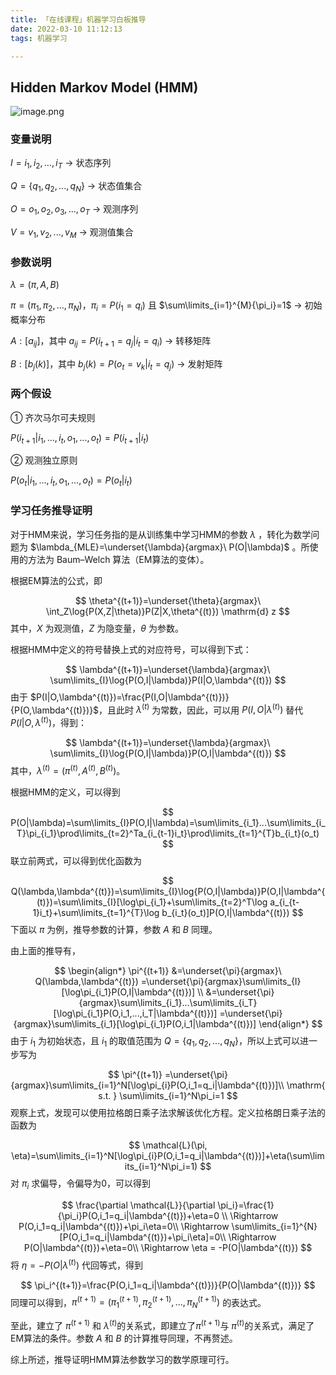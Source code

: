 ```yaml
---
title: 「在线课程」机器学习白板推导
date: 2022-03-10 11:12:13
tags: 机器学习

---
```




## Hidden Markov Model (HMM)

![image.png](https://cdn.jsdelivr.net/gh/SnowOnVolcano/imagebed/image.png)

### 变量说明

$I=i_1,i_2,...,i_T$ → 状态序列

$Q=\{q_1,q_2,...,q_N\}$ → 状态值集合

$O=o_1,o_2,o_3,...,o_T$ → 观测序列

$V={v_1,v_2,...,v_M}$ → 观测值集合

### 参数说明

$\lambda=(\pi,A,B)$

$\pi=(\pi_1,\pi_2,...,\pi_N)$，$\pi_i=P(i_1=q_i)$ 且 $\sum\limits_{i=1}^{M}{\pi_i}=1$ → 初始概率分布

$A: [a_{ij}]$，其中 $a_{ij}=P(i_{t+1}=q_j|i_t=q_i)$ → 转移矩阵

$B: [b_j(k)]$，其中 $b_j(k)=P(o_{t}=v_k|i_t=q_j)$ → 发射矩阵

### 两个假设

① 齐次马尔可夫规则

$P(i_{t+1}|i_1,...,i_t,o_1,...,o_t)=P(i_{t+1}|i_t)$

② 观测独立原则

$P(o_t|i_1,...,i_t,o_1,...,o_t)=P(o_t|i_t)$

### 学习任务推导证明

对于HMM来说，学习任务指的是从训练集中学习HMM的参数 $\lambda$ ，转化为数学问题为 $\lambda_{MLE}=\underset{\lambda}{argmax}\ P(O|\lambda)$ 。所使用的方法为 Baum–Welch 算法（EM算法的变体）。

根据EM算法的公式，即

$$
\theta^{(t+1)}=\underset{\theta}{argmax}\ \int_Z\log{P(X,Z|\theta)}P(Z|X,\theta^{(t)}) \mathrm{d} z
$$
其中，$X$ 为观测值，$Z$ 为隐变量，$\theta$ 为参数。

根据HMM中定义的符号替换上式的对应符号，可以得到下式：

$$
\lambda^{(t+1)}=\underset{\lambda}{argmax}\ \sum\limits_{I}\log{P(O,I|\lambda)}P(I|O,\lambda^{(t)}) 
$$
由于 $P(I|O,\lambda^{(t)})=\frac{P(I,O|\lambda^{(t)})}{P(O,\lambda^{(t)})}$，且此时 $\lambda^{(t)}$ 为常数，因此，可以用 $P(I,O|\lambda^{(t)})$ 替代 $P(I|O,\lambda^{(t)})$，得到：

$$
\lambda^{(t+1)}=\underset{\lambda}{argmax}\ \sum\limits_{I}\log{P(O,I|\lambda)}P(O,I|\lambda^{(t)})
$$
其中，$\lambda^{(t)}=(\pi^{(t)},A^{(t)},B^{(t)})$。

根据HMM的定义，可以得到

$$
P(O|\lambda)=\sum\limits_{I}P(O,I|\lambda)=\sum\limits_{i_1}...\sum\limits_{i_T}\pi_{i_1}\prod\limits_{t=2}^Ta_{i_{t-1}i_t}\prod\limits_{t=1}^{T}b_{i_t}(o_t)
$$
联立前两式，可以得到优化函数为

$$
Q(\lambda,\lambda^{(t)})=\sum\limits_{I}\log{P(O,I|\lambda)}P(O,I|\lambda^{(t)})=\sum\limits_{I}[\log\pi_{i_1}+\sum\limits_{t=2}^T\log a_{i_{t-1}i_t}+\sum\limits_{t=1}^{T}\log b_{i_t}(o_t)]P(O,I|\lambda^{(t)})
$$
下面以 $\pi$ 为例，推导参数的计算，参数 $A$ 和 $B$ 同理。

由上面的推导有，

$$
\begin{align*}
\pi^{(t+1)}
&=\underset{\pi}{argmax}\ Q(\lambda,\lambda^{(t)})
=\underset{\pi}{argmax}\sum\limits_{I}[\log\pi_{i_1}P(O,I|\lambda^{(t)})] \\
&=\underset{\pi}{argmax}\sum\limits_{i_1}...\sum\limits_{i_T}[\log\pi_{i_1}P(O,i_1,...,i_T|\lambda^{(t)})]
=\underset{\pi}{argmax}\sum\limits_{i_1}[\log\pi_{i_1}P(O,i_1|\lambda^{(t)})]
\end{align*}
$$
由于 $i_1$ 为初始状态，且 $i_1$ 的取值范围为 $Q=\{q_1,q_2,...,q_N\}$，所以上式可以进一步写为

$$
\pi^{(t+1)}
=\underset{\pi}{argmax}\sum\limits_{i=1}^N[\log\pi_{i}P(O,i_1=q_i|\lambda^{(t)})]\\ \mathrm{ s.t. } \sum\limits_{i=1}^N\pi_i=1
$$
观察上式，发现可以使用拉格朗日乘子法求解该优化方程。定义拉格朗日乘子法的函数为

$$
\mathcal{L}(\pi, \eta)=\sum\limits_{i=1}^N[\log\pi_{i}P(O,i_1=q_i|\lambda^{(t)})]+\eta(\sum\limits_{i=1}^N\pi_i=1)
$$
对 $\pi_i$ 求偏导，令偏导为0，可以得到

$$
\frac{\partial \mathcal{L}}{\partial \pi_i}=\frac{1}{\pi_i}P(O,i_1=q_i|\lambda^{(t)})+\eta=0 \\
\Rightarrow P(O,i_1=q_i|\lambda^{(t)})+\pi_i\eta=0\\
\Rightarrow \sum\limits_{i=1}^{N}[P(O,i_1=q_i|\lambda^{(t)})+\pi_i\eta]=0\\
\Rightarrow P(O|\lambda^{(t)})+\eta=0\\
\Rightarrow \eta = -P(O|\lambda^{(t)})
$$
将 $\eta =-P(O|\lambda^{(t)})$ 代回等式，得到

$$
\pi_i^{(t+1)}=\frac{P(O,i_1=q_i|\lambda^{(t)})}{P(O|\lambda^{(t)})}
$$
同理可以得到，$\pi^{(t+1)}=(\pi_1^{(t+1)},\pi_2^{(t+1)},...,\pi_N^{(t+1)})$ 的表达式。

至此，建立了 $\pi^{(t+1)}$ 和 $\lambda^{(t)}$的关系式，即建立了$\pi^{(t+1)}$与 $\pi^{(t)}$的关系式，满足了EM算法的条件。参数 $A$ 和 $B$ 的计算推导同理，不再赘述。

综上所述，推导证明HMM算法参数学习的数学原理可行。





